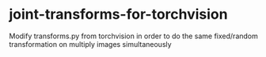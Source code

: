 # joint-transforms-for-torchvision
Modify transforms.py from torchvision in order to do the same fixed/random transformation on multiply images simultaneously
